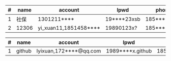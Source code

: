 
|#   | name  | account         | lpwd |phone |email|
| ---|---    | ---       | ---        |  ---        | ---        |
| 1  | 社保 | 1301211**** | 19****23xsb | 185****8657| |
| 2  | 12306 | yi_xuan11,1851458**** | 19890123x? | 185****8657|4574***@qq.com |

|#   | name  | account         | lpwd |phone |email|
| ---|---    | ---       | ---        |  ---        | ---        |
| 1  | github | lyixuan,172****@qq.com| 1989****x.github | 185****8657| 172****@qq.com|
